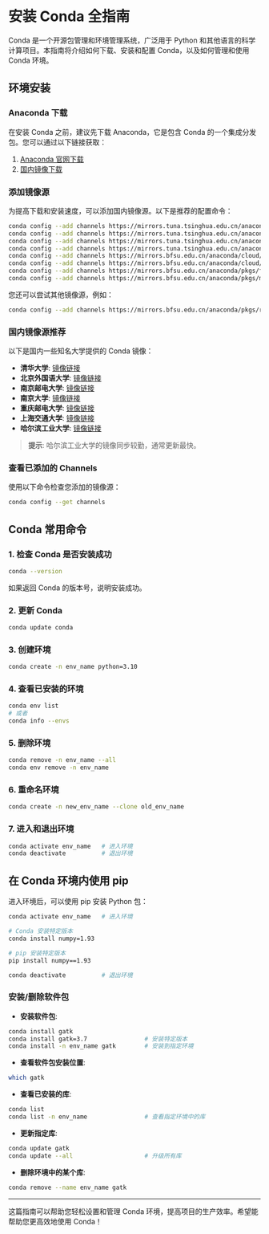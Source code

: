 
# 安装 Conda 全指南

Conda 是一个开源包管理和环境管理系统，广泛用于 Python 和其他语言的科学计算项目。本指南将介绍如何下载、安装和配置 Conda，以及如何管理和使用 Conda 环境。

## 环境安装

### Anaconda 下载

在安装 Conda 之前，建议先下载 Anaconda，它是包含 Conda 的一个集成分发包。您可以通过以下链接获取：

1. [Anaconda 官网下载](https://www.anaconda.com/products/distribution)
2. [国内镜像下载](https://mirrors.bfsu.edu.cn/anaconda/archive/)

### 添加镜像源

为提高下载和安装速度，可以添加国内镜像源。以下是推荐的配置命令：

```sh
conda config --add channels https://mirrors.tuna.tsinghua.edu.cn/anaconda/pkgs/free/
conda config --add channels https://mirrors.tuna.tsinghua.edu.cn/anaconda/pkgs/main/
conda config --add channels https://mirrors.tuna.tsinghua.edu.cn/anaconda/cloud/conda-forge/
conda config --add channels https://mirrors.tuna.tsinghua.edu.cn/anaconda/cloud/bioconda/
conda config --add channels https://mirrors.bfsu.edu.cn/anaconda/cloud/bioconda/
conda config --add channels https://mirrors.bfsu.edu.cn/anaconda/cloud/conda-forge/
conda config --add channels https://mirrors.bfsu.edu.cn/anaconda/pkgs/free/
conda config --add channels https://mirrors.bfsu.edu.cn/anaconda/pkgs/main/
```

您还可以尝试其他镜像源，例如：

```sh
conda config --add channels https://mirrors.bfsu.edu.cn/anaconda/pkgs/r/
```

### 国内镜像源推荐

以下是国内一些知名大学提供的 Conda 镜像：

- **清华大学**: [镜像链接](https://mirrors.tuna.tsinghua.edu.cn/help/anaconda/)
- **北京外国语大学**: [镜像链接](https://mirrors.bfsu.edu.cn/help/anaconda/)
- **南京邮电大学**: [镜像链接](https://mirrors.njupt.edu.cn/)
- **南京大学**: [镜像链接](http://mirrors.nju.edu.cn/)
- **重庆邮电大学**: [镜像链接](http://mirror.cqupt.edu.cn/)
- **上海交通大学**: [镜像链接](https://mirror.sjtu.edu.cn/)
- **哈尔滨工业大学**: [镜像链接](http://mirrors.hit.edu.cn/#/home)

> **提示**: 哈尔滨工业大学的镜像同步较勤，通常更新最快。

### 查看已添加的 Channels

使用以下命令检查您添加的镜像源：

```sh
conda config --get channels
```

## Conda 常用命令

### 1. 检查 Conda 是否安装成功

```sh
conda --version
```

如果返回 Conda 的版本号，说明安装成功。

### 2. 更新 Conda

```sh
conda update conda
```

### 3. 创建环境

```sh
conda create -n env_name python=3.10
```

### 4. 查看已安装的环境

```sh
conda env list
# 或者
conda info --envs
```

### 5. 删除环境

```sh
conda remove -n env_name --all
conda env remove -n env_name
```

### 6. 重命名环境

```sh
conda create -n new_env_name --clone old_env_name
```

### 7. 进入和退出环境

```sh
conda activate env_name   # 进入环境
conda deactivate          # 退出环境
```

## 在 Conda 环境内使用 pip

进入环境后，可以使用 pip 安装 Python 包：

```sh
conda activate env_name   # 进入环境

# Conda 安装特定版本
conda install numpy=1.93

# pip 安装特定版本
pip install numpy==1.93

conda deactivate          # 退出环境
```

### 安装/删除软件包

- **安装软件包**:

```sh
conda install gatk
conda install gatk=3.7                # 安装特定版本
conda install -n env_name gatk        # 安装到指定环境
```

- **查看软件包安装位置**:

```sh
which gatk
```

- **查看已安装的库**:

```sh
conda list
conda list -n env_name                # 查看指定环境中的库
```

- **更新指定库**:

```sh
conda update gatk
conda update --all                    # 升级所有库
```

- **删除环境中的某个库**:

```sh
conda remove --name env_name gatk
```

---

这篇指南可以帮助您轻松设置和管理 Conda 环境，提高项目的生产效率。希望能帮助您更高效地使用 Conda！